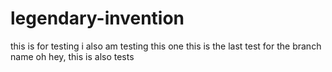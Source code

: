 # legendary-invention
this is for testing
i also am testing this one
this is the last test for the branch name
oh hey, this is also tests
